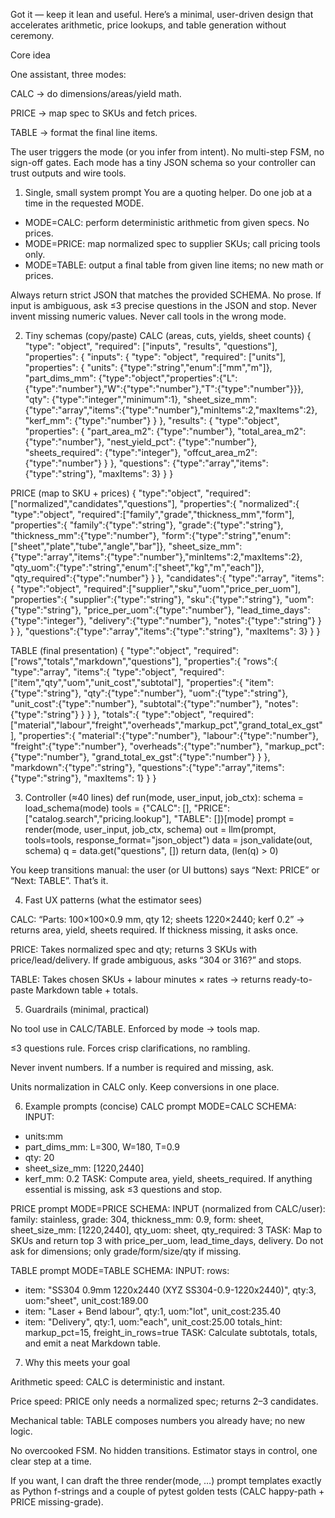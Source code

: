 Got it — keep it lean and useful. Here’s a minimal, user-driven design that accelerates arithmetic, price lookups, and table generation without ceremony.

Core idea

One assistant, three modes:

CALC → do dimensions/areas/yield math.

PRICE → map spec to SKUs and fetch prices.

TABLE → format the final line items.

The user triggers the mode (or you infer from intent). No multi-step FSM, no sign-off gates. Each mode has a tiny JSON schema so your controller can trust outputs and wire tools.

1. Single, small system prompt
   You are a quoting helper. Do one job at a time in the requested MODE.

- MODE=CALC: perform deterministic arithmetic from given specs. No prices.
- MODE=PRICE: map normalized spec to supplier SKUs; call pricing tools only.
- MODE=TABLE: output a final table from given line items; no new math or prices.

Always return strict JSON that matches the provided SCHEMA. No prose.
If input is ambiguous, ask ≤3 precise questions in the JSON and stop.
Never invent missing numeric values. Never call tools in the wrong mode.

2. Tiny schemas (copy/paste)
   CALC (areas, cuts, yields, sheet counts)
   {
   "type": "object",
   "required": ["inputs", "results", "questions"],
   "properties": {
   "inputs": {
   "type": "object",
   "required": ["units"],
   "properties": {
   "units": {"type":"string","enum":["mm","m"]},
   "part_dims_mm": {"type":"object","properties":{"L":{"type":"number"},"W":{"type":"number"},"T":{"type":"number"}}},
   "qty": {"type":"integer","minimum":1},
   "sheet_size_mm": {"type":"array","items":{"type":"number"},"minItems":2,"maxItems":2},
   "kerf_mm": {"type":"number"}
   }
   },
   "results": {
   "type":"object",
   "properties": {
   "part_area_m2": {"type":"number"},
   "total_area_m2": {"type":"number"},
   "nest_yield_pct": {"type":"number"},
   "sheets_required": {"type":"integer"},
   "offcut_area_m2": {"type":"number"}
   }
   },
   "questions": {"type":"array","items":{"type":"string"}, "maxItems": 3}
   }
   }

PRICE (map to SKU + prices)
{
"type":"object",
"required":["normalized","candidates","questions"],
"properties":{
"normalized":{
"type":"object",
"required":["family","grade","thickness_mm","form"],
"properties":{
"family":{"type":"string"}, "grade":{"type":"string"},
"thickness_mm":{"type":"number"},
"form":{"type":"string","enum":["sheet","plate","tube","angle","bar"]},
"sheet_size_mm":{"type":"array","items":{"type":"number"},"minItems":2,"maxItems":2},
"qty_uom":{"type":"string","enum":["sheet","kg","m","each"]},
"qty_required":{"type":"number"}
}
},
"candidates":{
"type":"array",
"items":{
"type":"object",
"required":["supplier","sku","uom","price_per_uom"],
"properties":{
"supplier":{"type":"string"},
"sku":{"type":"string"},
"uom":{"type":"string"},
"price_per_uom":{"type":"number"},
"lead_time_days":{"type":"integer"},
"delivery":{"type":"number"},
"notes":{"type":"string"}
}
}
},
"questions":{"type":"array","items":{"type":"string"}, "maxItems": 3}
}
}

TABLE (final presentation)
{
"type":"object",
"required":["rows","totals","markdown","questions"],
"properties":{
"rows":{
"type":"array",
"items":{
"type":"object",
"required":["item","qty","uom","unit_cost","subtotal"],
"properties":{
"item":{"type":"string"},
"qty":{"type":"number"},
"uom":{"type":"string"},
"unit_cost":{"type":"number"},
"subtotal":{"type":"number"},
"notes":{"type":"string"}
}
}
},
"totals":{
"type":"object",
"required":["material","labour","freight","overheads","markup_pct","grand_total_ex_gst"],
"properties":{
"material":{"type":"number"},
"labour":{"type":"number"},
"freight":{"type":"number"},
"overheads":{"type":"number"},
"markup_pct":{"type":"number"},
"grand_total_ex_gst":{"type":"number"}
}
},
"markdown":{"type":"string"},
"questions":{"type":"array","items":{"type":"string"}, "maxItems": 1}
}
}

3. Controller (≈40 lines)
   def run(mode, user_input, job_ctx):
   schema = load_schema(mode)
   tools = {"CALC": [], "PRICE": ["catalog.search","pricing.lookup"], "TABLE": []}[mode]
   prompt = render(mode, user_input, job_ctx, schema)
   out = llm(prompt, tools=tools, response_format="json_object")
   data = json_validate(out, schema)
   q = data.get("questions", [])
   return data, (len(q) > 0)

You keep transitions manual: the user (or UI buttons) says “Next: PRICE” or “Next: TABLE”. That’s it.

4. Fast UX patterns (what the estimator sees)

CALC: “Parts: 100×100×0.9 mm, qty 12; sheets 1220×2440; kerf 0.2” → returns area, yield, sheets required.
If thickness missing, it asks once.

PRICE: Takes normalized spec and qty; returns 3 SKUs with price/lead/delivery.
If grade ambiguous, asks “304 or 316?” and stops.

TABLE: Takes chosen SKUs + labour minutes × rates → returns ready-to-paste Markdown table + totals.

5. Guardrails (minimal, practical)

No tool use in CALC/TABLE. Enforced by mode → tools map.

≤3 questions rule. Forces crisp clarifications, no rambling.

Never invent numbers. If a number is required and missing, ask.

Units normalization in CALC only. Keep conversions in one place.

6. Example prompts (concise)
   CALC prompt
   MODE=CALC
   SCHEMA: <CALC JSON schema>
   INPUT:

- units:mm
- part_dims_mm: L=300, W=180, T=0.9
- qty: 20
- sheet_size_mm: [1220,2440]
- kerf_mm: 0.2
  TASK: Compute area, yield, sheets_required. If anything essential is missing, ask ≤3 questions and stop.

PRICE prompt
MODE=PRICE
SCHEMA: <PRICE JSON schema>
INPUT (normalized from CALC/user):
family: stainless, grade: 304, thickness_mm: 0.9, form: sheet,
sheet_size_mm: [1220,2440], qty_uom: sheet, qty_required: 3
TASK: Map to SKUs and return top 3 with price_per_uom, lead_time_days, delivery.
Do not ask for dimensions; only grade/form/size/qty if missing.

TABLE prompt
MODE=TABLE
SCHEMA: <TABLE JSON schema>
INPUT:
rows:

- item: "SS304 0.9mm 1220x2440 (XYZ SS304-0.9-1220x2440)", qty:3, uom:"sheet", unit_cost:189.00
- item: "Laser + Bend labour", qty:1, uom:"lot", unit_cost:235.40
- item: "Delivery", qty:1, uom:"each", unit_cost:25.00
  totals_hint: markup_pct=15, freight_in_rows=true
  TASK: Calculate subtotals, totals, and emit a neat Markdown table.

7. Why this meets your goal

Arithmetic speed: CALC is deterministic and instant.

Price speed: PRICE only needs a normalized spec; returns 2–3 candidates.

Mechanical table: TABLE composes numbers you already have; no new logic.

No overcooked FSM. No hidden transitions. Estimator stays in control, one clear step at a time.

If you want, I can draft the three render(mode, …) prompt templates exactly as Python f-strings and a couple of pytest golden tests (CALC happy-path + PRICE missing-grade).
